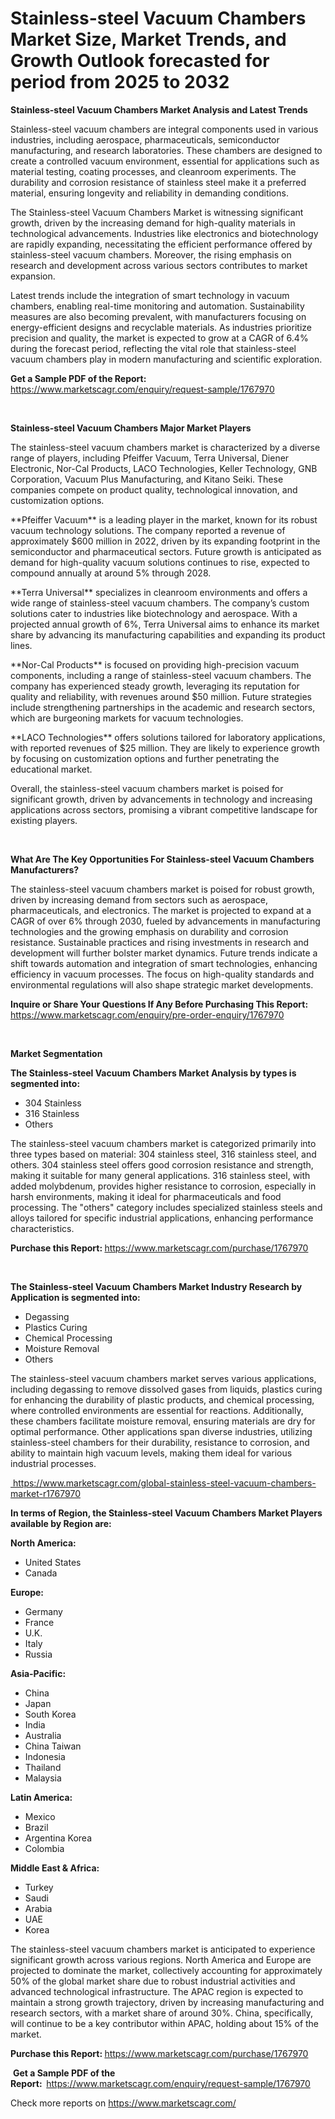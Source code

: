 <p><h1>Stainless-steel Vacuum Chambers Market Size, Market Trends, and Growth Outlook forecasted for period from 2025 to 2032</h1></p><p><strong>Stainless-steel Vacuum Chambers Market Analysis and Latest Trends</strong></p>
<p><p>Stainless-steel vacuum chambers are integral components used in various industries, including aerospace, pharmaceuticals, semiconductor manufacturing, and research laboratories. These chambers are designed to create a controlled vacuum environment, essential for applications such as material testing, coating processes, and cleanroom experiments. The durability and corrosion resistance of stainless steel make it a preferred material, ensuring longevity and reliability in demanding conditions.</p><p>The Stainless-steel Vacuum Chambers Market is witnessing significant growth, driven by the increasing demand for high-quality materials in technological advancements. Industries like electronics and biotechnology are rapidly expanding, necessitating the efficient performance offered by stainless-steel vacuum chambers. Moreover, the rising emphasis on research and development across various sectors contributes to market expansion.</p><p>Latest trends include the integration of smart technology in vacuum chambers, enabling real-time monitoring and automation. Sustainability measures are also becoming prevalent, with manufacturers focusing on energy-efficient designs and recyclable materials. As industries prioritize precision and quality, the market is expected to grow at a CAGR of 6.4% during the forecast period, reflecting the vital role that stainless-steel vacuum chambers play in modern manufacturing and scientific exploration.</p></p>
<p><strong>Get a Sample PDF of the Report:&nbsp;</strong> <a href="https://www.marketscagr.com/enquiry/request-sample/1767970?utm_campaign=2635&utm_medium=2&utm_source=Github&utm_content=ia&utm_term=11042025&utm_id=stainless-steel-vacuum-chambers">https://www.marketscagr.com/enquiry/request-sample/1767970</a></p>
<p>&nbsp;</p>
<p><strong>Stainless-steel Vacuum Chambers Major Market Players</strong></p>
<p><p>The stainless-steel vacuum chambers market is characterized by a diverse range of players, including Pfeiffer Vacuum, Terra Universal, Diener Electronic, Nor-Cal Products, LACO Technologies, Keller Technology, GNB Corporation, Vacuum Plus Manufacturing, and Kitano Seiki. These companies compete on product quality, technological innovation, and customization options.</p><p>**Pfeiffer Vacuum** is a leading player in the market, known for its robust vacuum technology solutions. The company reported a revenue of approximately $600 million in 2022, driven by its expanding footprint in the semiconductor and pharmaceutical sectors. Future growth is anticipated as demand for high-quality vacuum solutions continues to rise, expected to compound annually at around 5% through 2028.</p><p>**Terra Universal** specializes in cleanroom environments and offers a wide range of stainless-steel vacuum chambers. The company’s custom solutions cater to industries like biotechnology and aerospace. With a projected annual growth of 6%, Terra Universal aims to enhance its market share by advancing its manufacturing capabilities and expanding its product lines.</p><p>**Nor-Cal Products** is focused on providing high-precision vacuum components, including a range of stainless-steel vacuum chambers. The company has experienced steady growth, leveraging its reputation for quality and reliability, with revenues around $50 million. Future strategies include strengthening partnerships in the academic and research sectors, which are burgeoning markets for vacuum technologies.</p><p>**LACO Technologies** offers solutions tailored for laboratory applications, with reported revenues of $25 million. They are likely to experience growth by focusing on customization options and further penetrating the educational market.</p><p>Overall, the stainless-steel vacuum chambers market is poised for significant growth, driven by advancements in technology and increasing applications across sectors, promising a vibrant competitive landscape for existing players.</p></p>
<p>&nbsp;</p>
<p><strong>What Are The Key Opportunities For Stainless-steel Vacuum Chambers Manufacturers?</strong></p>
<p><p>The stainless-steel vacuum chambers market is poised for robust growth, driven by increasing demand from sectors such as aerospace, pharmaceuticals, and electronics. The market is projected to expand at a CAGR of over 6% through 2030, fueled by advancements in manufacturing technologies and the growing emphasis on durability and corrosion resistance. Sustainable practices and rising investments in research and development will further bolster market dynamics. Future trends indicate a shift towards automation and integration of smart technologies, enhancing efficiency in vacuum processes. The focus on high-quality standards and environmental regulations will also shape strategic market developments.</p></p>
<p><strong>Inquire or Share Your Questions If Any Before Purchasing This Report:</strong> <a href="https://www.marketscagr.com/enquiry/pre-order-enquiry/1767970?utm_campaign=2635&utm_medium=2&utm_source=Github&utm_content=ia&utm_term=11042025&utm_id=stainless-steel-vacuum-chambers">https://www.marketscagr.com/enquiry/pre-order-enquiry/1767970</a></p>
<p>&nbsp;</p>
<p><strong>Market Segmentation</strong></p>
<p><strong>The Stainless-steel Vacuum Chambers Market Analysis by types is segmented into:</strong></p>
<p><ul><li>304 Stainless</li><li>316 Stainless</li><li>Others</li></ul></p>
<p><p>The stainless-steel vacuum chambers market is categorized primarily into three types based on material: 304 stainless steel, 316 stainless steel, and others. 304 stainless steel offers good corrosion resistance and strength, making it suitable for many general applications. 316 stainless steel, with added molybdenum, provides higher resistance to corrosion, especially in harsh environments, making it ideal for pharmaceuticals and food processing. The "others" category includes specialized stainless steels and alloys tailored for specific industrial applications, enhancing performance characteristics.</p></p>
<p><strong>Purchase this Report:&nbsp;</strong><a href="https://www.marketscagr.com/purchase/1767970?utm_campaign=2635&utm_medium=2&utm_source=Github&utm_content=ia&utm_term=11042025&utm_id=stainless-steel-vacuum-chambers">https://www.marketscagr.com/purchase/1767970</a></p>
<p>&nbsp;</p>
<p><strong>The Stainless-steel Vacuum Chambers Market Industry Research by Application is segmented into:</strong></p>
<p><ul><li>Degassing</li><li>Plastics Curing</li><li>Chemical Processing</li><li>Moisture Removal</li><li>Others</li></ul></p>
<p><p>The stainless-steel vacuum chambers market serves various applications, including degassing to remove dissolved gases from liquids, plastics curing for enhancing the durability of plastic products, and chemical processing, where controlled environments are essential for reactions. Additionally, these chambers facilitate moisture removal, ensuring materials are dry for optimal performance. Other applications span diverse industries, utilizing stainless-steel chambers for their durability, resistance to corrosion, and ability to maintain high vacuum levels, making them ideal for various industrial processes.</p></p>
<p><a href="https://www.marketscagr.com/global-stainless-steel-vacuum-chambers-market-r1767970?utm_campaign=2635&utm_medium=2&utm_source=Github&utm_content=ia&utm_term=11042025&utm_id=stainless-steel-vacuum-chambers">&nbsp;https://www.marketscagr.com/global-stainless-steel-vacuum-chambers-market-r1767970</a></p>
<p><strong>In terms of Region, the Stainless-steel Vacuum Chambers Market Players available by Region are:</strong></p>
<p>
    <p> <strong> North America: </strong>
        <ul>
            <li>United States</li>
            <li>Canada</li>
        </ul>
        </p> 
    <p> <strong> Europe: </strong>
        <ul>
            <li>Germany</li>
            <li>France</li>
            <li>U.K.</li>
            <li>Italy</li>
            <li>Russia</li>
        </ul>
        </p> 
    <p> <strong> Asia-Pacific: </strong>
        <ul>
            <li>China</li>
            <li>Japan</li>
            <li>South Korea</li>
            <li>India</li>
            <li>Australia</li>
            <li>China Taiwan</li>
            <li>Indonesia</li>
            <li>Thailand</li>
            <li>Malaysia</li>
        </ul>
        </p> 
    <p> <strong> Latin America: </strong>
        <ul>
            <li>Mexico</li>
            <li>Brazil</li>
            <li>Argentina Korea</li>
            <li>Colombia</li>
        </ul>
        </p> 
    <p> <strong> Middle East & Africa: </strong>
        <ul>
            <li>Turkey</li>
            <li>Saudi</li>
            <li>Arabia</li>
            <li>UAE</li>
            <li>Korea</li>
        </ul>
    </p>
    </p>
<p><p>The stainless-steel vacuum chambers market is anticipated to experience significant growth across various regions. North America and Europe are projected to dominate the market, collectively accounting for approximately 50% of the global market share due to robust industrial activities and advanced technological infrastructure. The APAC region is expected to maintain a strong growth trajectory, driven by increasing manufacturing and research sectors, with a market share of around 30%. China, specifically, will continue to be a key contributor within APAC, holding about 15% of the market.</p></p>
<p><strong>Purchase this Report: </strong><a href="https://www.marketscagr.com/purchase/1767970?utm_campaign=2635&utm_medium=2&utm_source=Github&utm_content=ia&utm_term=11042025&utm_id=stainless-steel-vacuum-chambers">https://www.marketscagr.com/purchase/1767970</a></p>
<p>&nbsp;<strong>Get a Sample PDF of the Report:&nbsp;&nbsp;</strong><a href="https://www.marketscagr.com/enquiry/request-sample/1767970?utm_campaign=2635&utm_medium=2&utm_source=Github&utm_content=ia&utm_term=11042025&utm_id=stainless-steel-vacuum-chambers">https://www.marketscagr.com/enquiry/request-sample/1767970</a></p>
<p><strong></strong></p>
<p>Check more reports on <a href="https://www.marketscagr.com/?utm_campaign=2635&utm_medium=2&utm_source=Github&utm_content=ia&utm_term=11042025&utm_id=stainless-steel-vacuum-chambers">https://www.marketscagr.com/</a></p>